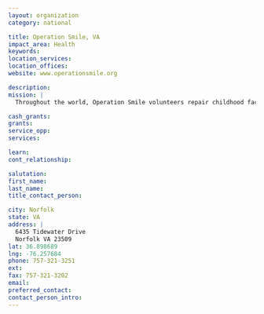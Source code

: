 ```yaml
---
layout: organization
category: national

title: Operation Smile, VA
impact_area: Health
keywords: 
location_services: 
location_offices: 
website: www.operationsmile.org

description: 
mission: |
  Throughout the world, Operation Smile volunteers repair childhood facial deformities while building public and private partnerships that advocate for sustainable healthcare systems for children and families. Together, we create smiles, change lives, heal humanity.

cash_grants: 
grants: 
service_opp: 
services: 

learn: 
cont_relationship: 

salutation: 
first_name: 
last_name: 
title_contact_person: 

city: Norfolk
state: VA
address: |
  6435 Tidewater Drive  
  Norfolk VA 23509
lat: 36.898689
lng: -76.257684
phone: 757-321-3251
ext: 
fax: 757-321-3202
email: 
preferred_contact: 
contact_person_intro: 
---
```

